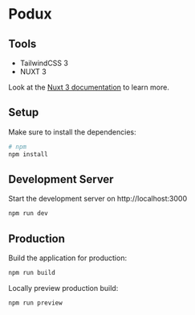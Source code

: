 # Podux

## Tools

-   TailwindCSS 3
-   NUXT 3

Look at the [Nuxt 3 documentation](https://nuxt.com/docs/getting-started/introduction) to learn more.

## Setup
Make sure to install the dependencies:

```bash
# npm
npm install
```

## Development Server

Start the development server on http://localhost:3000

```bash
npm run dev
```

## Production

Build the application for production:

```bash
npm run build
```

Locally preview production build:

```bash
npm run preview
```
